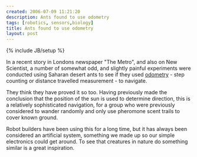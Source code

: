 ```yaml
---
created: 2006-07-09 11:21:20
description: Ants found to use odometry
tags: [robotics, sensors,biology]
title: Ants found to use odometry
layout: post
---
```

{% include JB/setup %}

In a recent story in Londons newspaper "The Metro", and also on New Scientist, a number of somewhat odd,  and slightly painful experiments were conducted using Saharan desert ants to see if they used [odometry](/wiki/odometry "Measurement of distance through step/rev counting") - step counting or distance travelled measurement - to navigate.

They think they have proved it so too. Having previously made the conclusion that the position of the sun is used to determine direction, this is a relatively sophisticated navigation, for a group who were previously considered to wander randomly and only use pheromone scent trails to cover known ground. 

Robot builders have been using this for a long time, but it has always been considered an artificial system, something we made up so our simple electronics could get around. To see that creatures in nature do something similar is a great inspiration.

